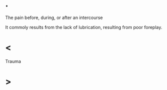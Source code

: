 # .

The pain before, during, or after an intercourse

It commoly results from the lack of lubrication, resulting from poor foreplay.

# <

Trauma

# >

